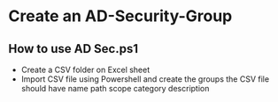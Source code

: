 # Create an AD-Security-Group



<h2> How to use AD Sec.ps1 </h2>
<ul>
<li> Create a CSV folder on Excel sheet </li>
<li> Import CSV file using Powershell and create the groups the CSV file should have name path scope category description </li>

</ul>
